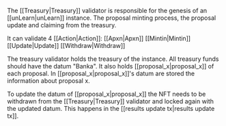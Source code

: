 The [[Treasury|Treasury]] validator is responsible for the genesis of an [[unLearn|unLearn]] instance. The proposal minting process, the proposal update and claiming from the treasury.

It can validate 4 [[Action|Action]]:
	[[Apxn|Apxn]]
	[[Mintin|Mintin]]
	[[Update|Update]]
	[[Withdraw|Withdraw]]

The treasury validator holds the treasury of the instance. All treasury funds should have the datum "Banka". It also holds [[proposal_x|proposal_x]] of each proposal. In [[proposal_x|proposal_x]]'s datum are stored the information about proposal x.

To update the datum of [[proposal_x|proposal_x]] the NFT needs to be withdrawn from the [[Treasury|Treasury]] validator and locked again with the updated datum. This happens in the [[results update tx|results update tx]].

